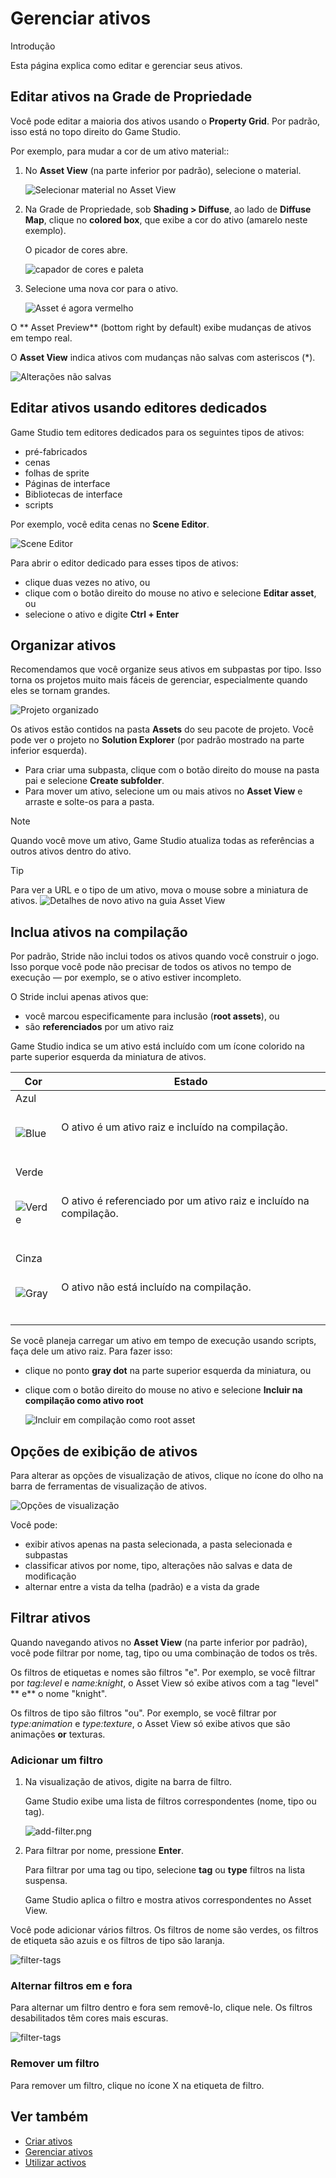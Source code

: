 # Gerenciar ativos

<span class="badge text-bg-primary">Introdução</span>

Esta página explica como editar e gerenciar seus ativos.

## Editar ativos na Grade de Propriedade

Você pode editar a maioria dos ativos usando o **Property Grid**. Por padrão, isso está no topo direito do Game Studio.

Por exemplo, para mudar a cor de um ativo material::

1. No **Asset View** (na parte inferior por padrão), selecione o material.

   ![Selecionar material no Asset View](../get-started/media/edit-asset-sphere-material-asset-view-tab.png)

2. Na Grade de Propriedade, sob **Shading > Diffuse**, ao lado de **Diffuse Map**, clique no **colored box**, que exibe a cor do ativo (amarelo neste exemplo).

   O picador de cores abre.

   ![capador de cores e paleta](../get-started/media/edit-asset-color-picker-palette-diffuse.png)

4. Selecione uma nova cor para o ativo.

   ![ Asset é agora vermelho](../get-started/media/edit-asset-color-change-selected-asset.png)

O ** Asset Preview** (bottom right by default) exibe mudanças de ativos em tempo real.

O **Asset View** indica ativos com mudanças não salvas com asteriscos (*).

![ Alterações não salvas ](../get-started/media/asset-unsaved-changes.png)

## Editar ativos usando editores dedicados

Game Studio tem editores dedicados para os seguintes tipos de ativos:

* pré-fabricados
* cenas
* folhas de sprite
* Páginas de interface
* Bibliotecas de interface
* scripts

Por exemplo, você edita cenas no **Scene Editor**.

![Scene Editor](media/manage-assets-scene-editor.png)

Para abrir o editor dedicado para esses tipos de ativos:

* clique duas vezes no ativo, ou
* clique com o botão direito do mouse no ativo e selecione **Editar asset**, ou
* selecione o ativo e digite **Ctrl + Enter**

## Organizar ativos

Recomendamos que você organize seus ativos em subpastas por tipo. Isso torna os projetos muito mais fáceis de gerenciar, especialmente quando eles se tornam grandes.

![ Projeto organizado](media/manage-assets-organized-project.png)

Os ativos estão contidos na pasta **Assets** do seu pacote de projeto. Você pode ver o projeto no **Solution Explorer** (por padrão mostrado na parte inferior esquerda).

* Para criar uma subpasta, clique com o botão direito do mouse na pasta pai e selecione **Create subfolder**.
* Para mover um ativo, selecione um ou mais ativos no **Asset View** e arraste e solte-os para a pasta.

> [!NOTE]
> Quando você move um ativo, Game Studio atualiza todas as referências a outros ativos dentro do ativo.

> [!TIP]
> Para ver a URL e o tipo de um ativo, mova o mouse sobre a miniatura de ativos.
> ![Detalhes de novo ativo na guia Asset View](../get-started/media/asset-creation-solution-explorer.png)

## Inclua ativos na compilação

Por padrão, Stride não inclui todos os ativos quando você construir o jogo. Isso porque você pode não precisar de todos os ativos no tempo de execução — por exemplo, se o ativo estiver incompleto.

O Stride inclui apenas ativos que:

* você marcou especificamente para inclusão (**root assets**), ou
* são **referenciados** por um ativo raiz

Game Studio indica se um ativo está incluído com um ícone colorido na parte superior esquerda da miniatura de ativos.

| Cor | Estado |
------|--------
| Azul <p><br>![Blue](media/manage-assets-reference-asset.png)</p></br> | O ativo é um ativo raiz e incluído na compilação. |
| Verde <p><br>![Verde](media/manage-assets-include-asset.png)</p></br> | O ativo é referenciado por um ativo raiz e incluído na compilação. |
| Cinza <p><br>![Gray](media/manage-assets-exclude-asset.png)</p></br> | O ativo não está incluído na compilação. |

Se você planeja carregar um ativo em tempo de execução usando scripts, faça dele um ativo raiz. Para fazer isso:

* clique no ponto **gray dot** na parte superior esquerda da miniatura, ou

* clique com o botão direito do mouse no ativo e selecione **Incluir na compilação como ativo root**

   ![Incluir em compilação como root asset](media/right-click-include-in-build-as-root-asset.png)

## Opções de exibição de ativos

Para alterar as opções de visualização de ativos, clique no ícone do olho na barra de ferramentas de visualização de ativos.

![ Opções de visualização ](../get-started/media/asset-view-options.png)

Você pode:

* exibir ativos apenas na pasta selecionada, a pasta selecionada e subpastas
* classificar ativos por nome, tipo, alterações não salvas e data de modificação
* alternar entre a vista da telha (padrão) e a vista da grade

## Filtrar ativos

Quando navegando ativos no **Asset View** (na parte inferior por padrão), você pode filtrar por nome, tag, tipo ou uma combinação de todos os três.

Os filtros de etiquetas e nomes são filtros "e". Por exemplo, se você filtrar por *tag:level* e *name:knight*, o Asset View só exibe ativos com a tag "level" ** e** o nome "knight".

Os filtros de tipo são filtros "ou". Por exemplo, se você filtrar por *type:animation* e *type:texture*, o Asset View só exibe ativos que são animações **or** texturas.

### Adicionar um filtro

1. Na visualização de ativos, digite na barra de filtro.

   Game Studio exibe uma lista de filtros correspondentes (nome, tipo ou tag).

   ![add-filter.png](media/add-filter.png)

2. Para filtrar por nome, pressione **Enter**.

   Para filtrar por uma tag ou tipo, selecione **tag** ou **type** filtros na lista suspensa.

   Game Studio aplica o filtro e mostra ativos correspondentes no Asset View.

Você pode adicionar vários filtros. Os filtros de nome são verdes, os filtros de etiqueta são azuis e os filtros de tipo são laranja.

![filter-tags](media/filter-tags.png)

### Alternar filtros em e fora

Para alternar um filtro dentro e fora sem removê-lo, clique nele. Os filtros desabilitados têm cores mais escuras.

![filter-tags](../get-started/media/disabled-filter-tags.png)

### Remover um filtro

Para remover um filtro, clique no ícone X na etiqueta de filtro.

## Ver também

* [Criar ativos](create-assets.md)
* [Gerenciar ativos](manage-assets.md)
* [Utilizar activos](use-assets.md)